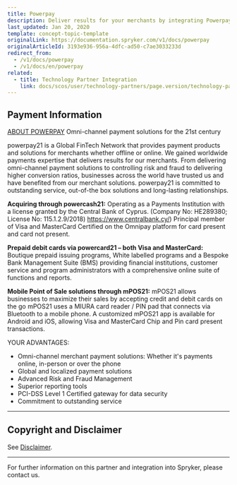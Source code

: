 ```yaml
---
title: Powerpay
description: Deliver results for your merchants by integrating Powerpay into the Spryker Commerce OS.
last_updated: Jan 20, 2020
template: concept-topic-template
originalLink: https://documentation.spryker.com/v1/docs/powerpay
originalArticleId: 3193e936-956a-4dfc-ad50-c7ae3033233d
redirect_from:
  - /v1/docs/powerpay
  - /v1/docs/en/powerpay
related:
  - title: Technology Partner Integration
    link: docs/scos/user/technology-partners/page.version/technology-partners.html
---
```


## Payment Information
[ABOUT POWERPAY](https://www.powerpay21.com)
Omni-channel payment solutions for the 21st century

powerpay21 is a Global FinTech Network that provides payment products and solutions for merchants whether offline or online.
We gained worldwide payments expertise that delivers results for our merchants. From delivering omni-channel payment solutions to controlling risk and fraud to delivering higher conversion ratios, businesses across the world have trusted us and have benefited from our merchant solutions. powerpay21 is committed to outstanding service, out-of-the box solutions and long-lasting relationships.

**Acquiring through powercash21:**
Operating as a Payments Institution with a license granted by the Central Bank of Cyprus. (Company No: HE289380; License No: 115.1.2.9/2018) https://www.centralbank.cy/) Principal member of Visa and MasterCard Certified on the Omnipay platform for card present and card not present.

**Prepaid debit cards via powercard21 – both Visa and MasterCard:**
Boutique prepaid issuing programs, White labelled programs and a Bespoke Bank Management Suite (BMS) providing financial institutions, customer service and program administrators with a comprehensive online suite of functions and reports.

**Mobile Point of Sale solutions through mPOS21:**
mPOS21 allows businesses to maximize their sales by accepting credit and debit cards on the go mPOS21 uses a MIURA card reader / PIN pad that connects via Bluetooth to a mobile phone. A customized mPOS21 app is available for Android and iOS, allowing Visa and MasterCard Chip and Pin card present transactions.

YOUR ADVANTAGES:

* Omni-channel merchant payment solutions: Whether it's payments online, in-person or over the phone
* Global and localized payment solutions
* Advanced Risk and Fraud Management
* Superior reporting tools
* PCI-DSS Level 1 Certified gateway for data security
* Commitment to outstanding service

---

## Copyright and Disclaimer

See [Disclaimer](https://github.com/spryker/spryker-documentation).

---
For further information on this partner and integration into Spryker, please contact us.

<div class="hubspot-forms hubspot-forms--docs">
<div class="hubspot-form" id="hubspot-partners-1">
            <div class="script-embed" data-code="
                                            hbspt.forms.create({
				                                portalId: '2770802',
				                                formId: '163e11fb-e833-4638-86ae-a2ca4b929a41',
              	                                onFormReady: function() {
              		                                const hbsptInit = new CustomEvent('hbsptInit', {bubbles: true});
              		                                document.querySelector('#hubspot-partners-1').dispatchEvent(hbsptInit);
              	                                }
				                            });
            "></div>
</div>
</div>
